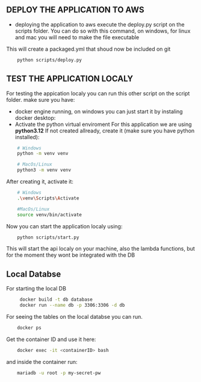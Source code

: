 ## DEPLOY THE APPLICATION TO AWS

- deploying the application to aws execute the deploy.py script on the scripts folder. You can do so with this command, on windows, for linux and mac you will need to make the file executable

This will create a packaged.yml that shoud now be included on git

```bash
    python scripts/deploy.py
```

## TEST THE APPLICATION LOCALY

For testing the appication localy you can run this other script on the script folder. make sure you have:

- docker engine running, on windows you can just start it by instaling docker desktop:
- Activate the python virtual enviroment
  For this application we are using **python3.12**
  If not created allready, create it (make sure you have python installed):

```bash
    # Windows
    python -m venv venv

    # MacOs/Linux
    python3 -m venv venv
```

After creating it, activate it:

```bash
    # Windows
    .\venv\Scripts\Activate

    #MacOs/Linux
    source venv/bin/activate
```

Now you can start the application localy using:

```bash
    python scripts/start.py
```

This will start the api localy on your machine, also the lambda functions, but for the moment they wont be integrated with the DB

## Local Databse

For starting the local DB

```bash
     docker build -t db database
     docker run --name db -p 3306:3306 -d db
```

For seeing the tables on the local databse you can run.

```bash
    docker ps
```

Get the container ID and use it here:

```bash
    docker exec -it <containerID> bash
```

and inside the container run:

```bash
    mariadb -u root -p my-secret-pw
```
